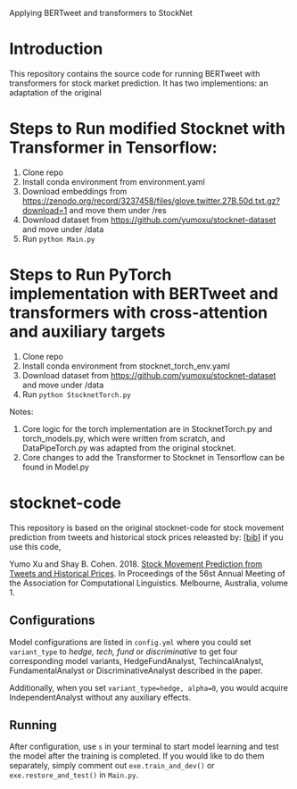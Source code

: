 Applying BERTweet and transformers to StockNet

# Introduction
This repository contains the source code for running BERTweet with transformers for stock market prediction. It has two
implementions: an adaptation of the original 

# Steps to Run modified Stocknet with Transformer in Tensorflow:
1) Clone repo
2) Install conda environment from environment.yaml
3) Download embeddings from https://zenodo.org/record/3237458/files/glove.twitter.27B.50d.txt.gz?download=1 and move them under /res
4) Download dataset from https://github.com/yumoxu/stocknet-dataset and move under /data
5) Run `python Main.py`

# Steps to Run PyTorch implementation with BERTweet and transformers with cross-attention and auxiliary targets
1) Clone repo
2) Install conda environment from stocknet_torch_env.yaml
3) Download dataset from https://github.com/yumoxu/stocknet-dataset and move under /data
4) Run `python StocknetTorch.py`

Notes: 
1) Core logic for the torch implementation are in StocknetTorch.py and torch_models.py, which were written from scratch, and DataPipeTorch.py was adapted from the original stocknet.
2) Core changes to add the Transformer to Stocknet in Tensorflow can be found in Model.py

# stocknet-code

This repository is based on the original stocknet-code for stock movement prediction from tweets and historical stock 
prices releasted by: [[bib](https://aclanthology.info/papers/P18-1183/p18-1183.bib)] if you use this code,  

Yumo Xu and Shay B. Cohen. 2018. [Stock Movement Prediction from Tweets and Historical Prices](http://aclweb.org/anthology/P18-1183). In Proceedings of the 56st Annual Meeting of the Association for Computational Linguistics. Melbourne, Australia, volume 1.


## Configurations
Model configurations are listed in `config.yml` where you could set `variant_type` to *hedge, tech, fund* or *discriminative* to get four corresponding model variants, HedgeFundAnalyst, TechincalAnalyst, FundamentalAnalyst or DiscriminativeAnalyst described in the paper. 

Additionally, when you set `variant_type=hedge, alpha=0`, you would acquire IndependentAnalyst without any auxiliary effects. 

## Running

After configuration, use `s` in your terminal to start model learning and test the model after the training is completed. If you would like to do them separately, simply comment out `exe.train_and_dev()` or `exe.restore_and_test()` in `Main.py`.

